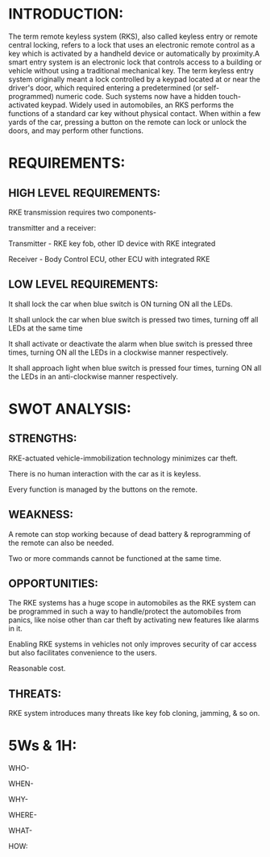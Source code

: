 # INTRODUCTION:

The term remote keyless system (RKS), also called keyless entry or remote central locking, refers to a lock that uses an electronic remote control as a key which is activated by a handheld device or automatically by proximity.A smart entry system is an electronic lock that controls access to a building or vehicle without using a traditional mechanical key. The term keyless entry system originally meant a lock controlled by a keypad located at or near the driver's door, which required entering a predetermined (or self-programmed) numeric code. Such systems now have a hidden touch-activated keypad.
Widely used in automobiles, an RKS performs the functions of a standard car key without physical contact. When within a few yards of the car, pressing a button on the remote can lock or unlock the doors, and may perform other functions.

# REQUIREMENTS:
## HIGH LEVEL REQUIREMENTS:

RKE transmission requires two components-

transmitter and a receiver:

Transmitter - RKE key fob, other ID device with RKE integrated 

Receiver - Body Control ECU, other ECU with integrated RKE 

## LOW LEVEL REQUIREMENTS:

It shall lock the car when blue switch is ON turning ON all the LEDs.

It shall unlock the car when blue switch is pressed two times, turning off all LEDs at the same time

It shall activate or deactivate the alarm when blue switch is pressed three times, turning ON all the LEDs in a clockwise manner respectively.

It shall approach light when blue switch is pressed four times, turning ON all the LEDs in an anti-clockwise manner respectively.

# SWOT ANALYSIS:
## STRENGTHS:

RKE-actuated vehicle-immobilization technology minimizes car theft. 

There is no human interaction with the car as it is keyless.

Every function is managed by the buttons on the remote.

## WEAKNESS:

A remote can stop working because of dead battery & reprogramming of the remote can also be needed.

Two or more commands cannot be functioned at the same time.

## OPPORTUNITIES:

The RKE systems has a huge scope in automobiles as the RKE system can be programmed in such a way to handle/protect the automobiles from panics, like noise other than car theft by activating new features like alarms in it.

Enabling RKE systems in vehicles not only improves security of car access but also facilitates convenience to the users.

Reasonable cost.

## THREATS:

RKE system introduces many threats like key fob cloning, jamming, & so on.

# 5Ws & 1H:

WHO-

WHEN-

WHY-

WHERE-

WHAT-

HOW:


